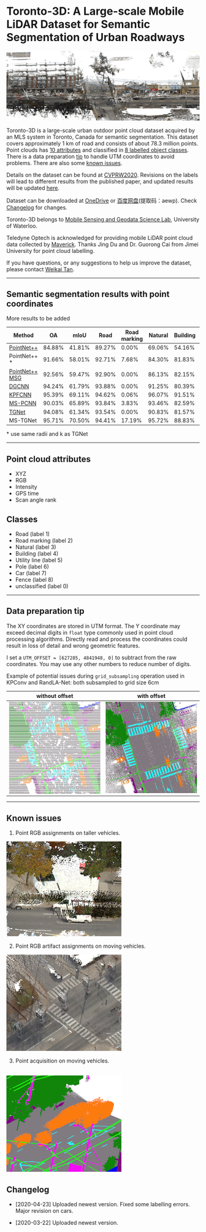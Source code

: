 # Toronto-3D: A Large-scale Mobile LiDAR Dataset for Semantic Segmentation of Urban Roadways

![Image](Screenshots/Sample_RGB.png)

Toronto-3D is a large-scale urban outdoor point cloud dataset acquired by an MLS system in Toronto, Canada for semantic segmentation. This dataset covers approximately 1 km of road and consists of about 78.3 million points. Point clouds has [10 attributes](#attributes) and classified in [8 labelled object classes](#classes). There is a data preparation [tip](#tip) to handle UTM coordinates to avoid problems. There are also some [known issues](#issues).

Details on the dataset can be found at [CVPRW2020](http://openaccess.thecvf.com/content_CVPRW_2020/html/w11/Tan_Toronto-3D_A_Large-Scale_Mobile_LiDAR_Dataset_for_Semantic_Segmentation_of_CVPRW_2020_paper.html). Revisions on the labels will lead to different results from the published paper, and updated results will be updated [here](#results).

Dataset can be downloaded at [OneDrive](https://1drv.ms/u/s!Amlc6yZnF87psX6hKS8VOQllVvj4?e=yWhrYX) or [百度网盘](https://pan.baidu.com/s/16FVZqPU-I56rFRrGWoaxXA)(提取码：aewp).
Check [Changelog](#changelog) for changes.

Toronto-3D belongs to [Mobile Sensing and Geodata Science Lab](https://uwaterloo.ca/mobile-sensing/), University of Waterloo. 

Teledyne Optech is acknowledged for providing mobile LiDAR point cloud data collected by [Maverick](https://www.teledyneoptech.com/en/products/mobile-survey/maverick/). Thanks Jing Du and Dr. Guorong Cai from Jimei University for point cloud labelling.

If you have questions, or any suggestions to help us improve the dataset, please contact [Weikai Tan](mailto:weikai.tan@uwaterloo.ca).

---
## <a name="results"></a> Semantic segmentation results with point coordinates

More results to be added

| Method          | OA     | mIoU   | Road   | Road marking | Natural | Building | Utility line | Pole   | Car    | Fence  |
|------------------|--------|--------|--------|----------|---------|----------|-----------|--------|--------|--------|
| [PointNet++](https://github.com/charlesq34/pointnet2/blob/42926632a3c33461aebfbee2d829098b30a23aaa/models/pointnet2_sem_seg.py#L18)       | 84.88% | 41.81% | 89.27% | 0.00%    | 69.06%  | 54.16%   | 43.78%    | 23.30% | 52.00% | 2.95%  |
| PointNet++ *     | 91.66% | 58.01% | 92.71% | 7.68%    | 84.30%  | 81.83%   | 67.44%    | 63.30% | 60.92% | 5.92%  |
| [PointNet++ MSG](https://github.com/charlesq34/pointnet2/blob/42926632a3c33461aebfbee2d829098b30a23aaa/models/pointnet2_cls_msg.py#L17) | 92.56% | 59.47% | 92.90% | 0.00%    | 86.13%  | 82.15%   | 60.96%    | 62.81% | 76.41% | 14.43% |
| [DGCNN](https://github.com/WangYueFt/dgcnn/blob/20fdb459ca5d10fe8aba1d296e66340f65990b85/tensorflow/sem_seg/model.py#L20)  | 94.24% | 61.79% | 93.88% | 0.00% | 91.25% | 80.39% | 62.40% | 62.32% | 88.26% | 15.81% |
| [KPFCNN](https://github.com/HuguesTHOMAS/KPConv/blob/132fdc628fb4850548e931c8b02c6325e7cac85e/training_NPM3D.py#L49)           | 95.39% | 69.11% | 94.62% | 0.06%    | 96.07%  | 91.51%   | 87.68%    | 81.56% | 85.66% | 15.72% |
| [MS-PCNN](https://doi.org/10.1109/TITS.2019.2961060) | 90.03% | 65.89% | 93.84% | 3.83% | 93.46% | 82.59% | 67.80% | 71.95% | 91.12% | 22.50% |
| [TGNet](https://doi.org/10.1109/TGRS.2019.2958517)            | 94.08% | 61.34% | 93.54% | 0.00%    | 90.83%  | 81.57%   | 65.26%    | 62.98% | 88.73% | 7.85%  |
| MS-TGNet         | 95.71% | 70.50% | 94.41% | 17.19%   | 95.72%  | 88.83%   | 76.01%    | 73.97% | 94.24% | 23.64% |

\* use same radii and k as TGNet

---
## <a name="attributes"></a> Point cloud attributes 
* XYZ
* RGB
* Intensity
* GPS time
* Scan angle rank

## <a name="classes"></a> Classes 
* Road (label 1) 
* Road marking (label 2)
* Natural (label 3)
* Building (label 4)
* Utility line (label 5)
* Pole (label 6)
* Car (label 7)
* Fence (label 8)
* unclassified (label 0)

---
## <a name="tip"></a> Data preparation tip
The XY coordinates are stored in UTM format. The Y coordinate may exceed decimal digits in `float` type commonly used in point cloud processing algorithms. Directly read and process the coordinates could result in loss of detail and wrong geometric features.

I set a `UTM_OFFSET = [627285, 4841948, 0]` to subtract from the raw coordinates. You may use any other numbers to reduce number of digits.

Example of potential issues during `grid_subsampling` operation used in KPConv and RandLA-Net: both subsampled to grid size 6cm

| without offset | with offset |
|:--------------:|:-----------:|
| ![](Screenshots/without_offset.png) | ![](Screenshots/with_offset.png) |

---
## <a name="issues"></a> Known issues 

1. Point RGB assignments on taller vehicles.

![Image](Screenshots/Issue_1.png)

2. Point RGB artifact assignments on moving vehicles.

![Image](Screenshots/Issue_2.png)

3. Point acquisition on moving vehicles.

![Image](Screenshots/Issue_3.png)
---
## <a name="changelog"></a> Changelog 

* [2020-04-23] Uploaded newest version. Fixed some labelling errors. Major revision on cars.

* [2020-03-22] Uploaded newest version.